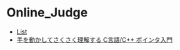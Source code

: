 # Online_Judge

* [List](http://qiita.com/shibacho/items/20f6eee42083c620b556)
* [手を動かしてさくさく理解する C言語/C++ ポインタ入門](http://vivi.dyndns.org/tech/cpp/pointer.html)
